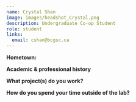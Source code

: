 ```yaml
---
name: Crystal Shan
image: images/headshot_Crystal.png
description: Undergraduate Co-op Student
role: student
links:
  email: cshan@bcgsc.ca
---
```


**Hometown:** 


**Academic & professional history**



**What project(s) do you work?**



**How do you spend your time outside of the lab?**